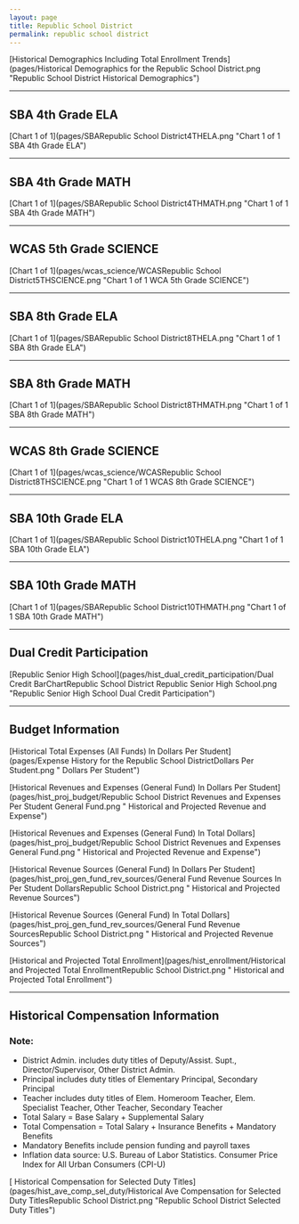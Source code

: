 ```yaml
---
layout: page
title: Republic School District
permalink: republic school district
---
```



[Historical Demographics Including Total Enrollment Trends](pages/Historical Demographics for the Republic School District.png "Republic School District Historical Demographics")

___

## SBA 4th Grade ELA

[Chart 1 of 1](pages/SBARepublic School District4THELA.png "Chart 1 of 1 SBA 4th Grade ELA")


___

## SBA 4th Grade MATH

[Chart 1 of 1](pages/SBARepublic School District4THMATH.png "Chart 1 of 1 SBA 4th Grade MATH")


___

## WCAS 5th Grade SCIENCE

[Chart 1 of 1](pages/wcas_science/WCASRepublic School District5THSCIENCE.png "Chart 1 of 1 WCA 5th Grade SCIENCE")


___

## SBA 8th Grade ELA

[Chart 1 of 1](pages/SBARepublic School District8THELA.png "Chart 1 of 1 SBA 8th Grade ELA")


___

## SBA 8th Grade MATH

[Chart 1 of 1](pages/SBARepublic School District8THMATH.png "Chart 1 of 1 SBA 8th Grade MATH")


___

## WCAS 8th Grade SCIENCE

[Chart 1 of 1](pages/wcas_science/WCASRepublic School District8THSCIENCE.png "Chart 1 of 1 WCAS 8th Grade SCIENCE")


___

## SBA 10th Grade ELA

[Chart 1 of 1](pages/SBARepublic School District10THELA.png "Chart 1 of 1 SBA 10th Grade ELA")


___

## SBA 10th Grade MATH

[Chart 1 of 1](pages/SBARepublic School District10THMATH.png "Chart 1 of 1 SBA 10th Grade MATH")


___

## Dual Credit Participation

[Republic Senior High School](pages/hist_dual_credit_participation/Dual Credit BarChartRepublic School District Republic Senior High School.png "Republic Senior High School Dual Credit Participation")


___

## Budget Information

[Historical Total Expenses (All Funds) In Dollars Per Student](pages/Expense History for the Republic School DistrictDollars Per Student.png " Dollars Per Student")

[Historical Revenues and Expenses (General Fund) In Dollars Per Student](pages/hist_proj_budget/Republic School District Revenues and Expenses Per Student General Fund.png " Historical and Projected Revenue and Expense")

[Historical Revenues and Expenses (General Fund) In Total Dollars](pages/hist_proj_budget/Republic School District Revenues and Expenses General Fund.png " Historical and Projected Revenue and Expense")

[Historical Revenue Sources (General Fund) In Dollars Per Student](pages/hist_proj_gen_fund_rev_sources/General Fund Revenue Sources In Per Student DollarsRepublic School District.png " Historical and Projected Revenue Sources")

[Historical Revenue Sources (General Fund) In Total Dollars](pages/hist_proj_gen_fund_rev_sources/General Fund Revenue SourcesRepublic School District.png " Historical and Projected Revenue Sources")

[Historical and Projected Total Enrollment](pages/hist_enrollment/Historical and Projected Total EnrollmentRepublic School District.png " Historical and Projected Total Enrollment")


___

## Historical Compensation Information
### Note:
- District Admin. includes duty titles of Deputy/Assist. Supt., Director/Supervisor, Other District Admin.
- Principal includes duty titles of Elementary Principal, Secondary Principal
- Teacher includes duty titles of Elem. Homeroom Teacher, Elem. Specialist Teacher, Other Teacher, Secondary Teacher
- Total Salary = Base Salary + Supplemental Salary
- Total Compensation = Total Salary + Insurance Benefits + Mandatory Benefits
- Mandatory Benefits include pension funding and payroll taxes
- Inflation data source: U.S. Bureau of Labor Statistics. Consumer Price Index for All Urban Consumers (CPI-U)

[ Historical Compensation for Selected Duty Titles](pages/hist_ave_comp_sel_duty/Historical Ave Compensation for Selected Duty TitlesRepublic School District.png "Republic School District Selected Duty Titles")

